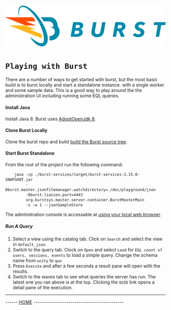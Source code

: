 ![Burst](burst_h.png "") 

# `Playing with Burst`

There are a number of ways to get started with burst, but the most basic build is to burst locally and
start a standalone instance.
with a single worker and some sample data.  This is a good way to play around the the administration UI 
including running some EQL queries.


#### Install Java
Install Java 8.  Burst uses [AdoptOpenJdk 8](https://adoptopenjdk.net/).

#### Clone Burst Locally
Clone the burst repo and build [build the Burst source tree](doc/building.md).  

#### Start Burst Standalone
From the root of the project run the following command:
    
        
        java -cp ./burst-services/target/burst-services-3.15.0-SNAPSHOT.jar 
             -Dburst.master.jsonfilemanager.watchdirectory=./doc/playground/json 
             -Dburst.liaison.port=4443
             org.burstsys.master.server.container.BurstMasterMain 
             -s -w 1 --jsonSampleStore

The administration console is accessable at [using your local web browser](https://localhost:4443/waves).

##### Run A Query

1. Select a view using the catalog tab.  Click on `Search` and select the view in `default_json`. 
2. Switch to the query tab. Clock on `Open` and select `Load` for `EQL count of users, sessions, events` to load
   a simple query.  Change the schema name from `unity` to `quo`
3. Press `Execute` and after a few seconds a result pane will open with the results.
4. Switch to the waves tab to see what queries the server has run.  The latest one you ran above is at the top.
   Clicking the `GUID` link opens a detail pane of the execution.

---
------ [HOME](../readme.md) --------------------------------------------
